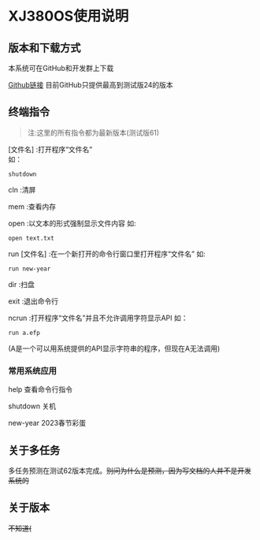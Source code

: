 # XJ380OS使用说明
## 版本和下载方式
本系统可在GitHub和开发群上下载

[Github链接](https://github.com/Guoqiyu1115/XJ380OS "Github链接") 目前GitHub只提供最高到测试版24的版本
## 终端指令
> 注:这里的所有指令都为最新版本(测试版61)

[文件名] :打开程序“文件名”						
如：

    shutdown
cln	:清屏

mem	:查看内存

open	:以文本的形式强制显示文件内容
如:

    open text.txt
run [文件名] :在一个新打开的命令行窗口里打开程序“文件名”
如:

    run new-year
dir	:扫盘

exit	:退出命令行

ncrun	:打开程序“文件名”并且不允许调用字符显示API
如：

    run a.efp
(A是一个可以用系统提供的API显示字符串的程序，但现在A无法调用)
### 常用系统应用
help		查看命令行指令

shutdown	关机

new-year	2023春节彩蛋

## 关于多任务
多任务预测在测试62版本完成。~~别问为什么是预测，因为写文档的人并不是开发系统的~~
## 关于版本
~~不知道(~~
